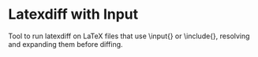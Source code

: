 # Latexdiff with Input

Tool to run latexdiff on LaTeX files that use \input{} or \include{}, resolving and expanding them before diffing.
